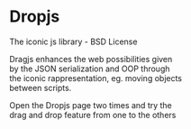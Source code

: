 # Dropjs
The iconic js library - BSD License

Dragjs enhances the web possibilities given  
by the JSON serialization and OOP through  
the iconic rappresentation, eg. moving objects  
between scripts.  
   
Open the Dropjs page two times and try the  
drag and drop feature from one to the others  
